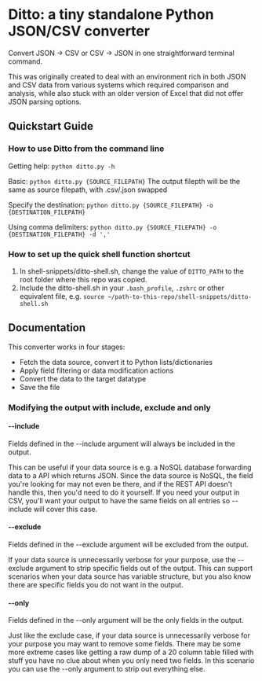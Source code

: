 # Ditto: a tiny standalone Python JSON/CSV converter

Convert JSON -> CSV or CSV -> JSON in one straightforward terminal command.

This was originally created to deal with an environment rich in both JSON and CSV data from various systems which required comparison and analysis, while also stuck with an older version of Excel that did not offer JSON parsing options.

## Quickstart Guide

### How to use Ditto from the command line

Getting help:
`python ditto.py -h`

Basic:
`python ditto.py {SOURCE_FILEPATH}`
The output filepth will be the same as source filepath, with .csv/.json swapped

Specify the destination:
`python ditto.py {SOURCE_FILEPATH} -o {DESTINATION_FILEPATH}`

Using comma delimiters:
`python ditto.py {SOURCE_FILEPATH} -o {DESTINATION_FILEPATH} -d ','`

### How to set up the quick shell function shortcut

1. In shell-snippets/ditto-shell.sh, change the value of `DITTO_PATH` to the root folder where this repo was copied.
2. Include the ditto-shell.sh in your `.bash_profile`, `.zshrc` or other equivalent file, e.g. `source ~/path-to-this-repo/shell-snippets/ditto-shell.sh`

## Documentation

This converter works in four stages:

* Fetch the data source, convert it to Python lists/dictionaries
* Apply field filtering or data modification actions
* Convert the data to the target datatype
* Save the file

### Modifying the output with include, exclude and only

#### --include

Fields defined in the --include argument will always be included in the output.

This can be useful if your data source is e.g. a NoSQL database forwarding data to a API which returns JSON. Since the data source is NoSQL, the field you're looking for may not even be there, and if the REST API doesn't handle this, then you'd need to do it yourself. If you need your output in CSV, you'll want your output to have the same fields on all entries so --include will cover this case.

#### --exclude

Fields defined in the --exclude argument will be excluded from the output.

If your data source is unnecessarily verbose for your purpose, use the --exclude argument to strip specific fields out of the output. This can support scenarios when your data source has variable structure, but you also know there are specific fields you do not want in the output.

#### --only

Fields defined in the --only argument will be the only fields in the output.

Just like the exclude case, if your data source is unnecessarily verbose for your purpose you may want to remove some fields. There may be some more extreme cases like getting a raw dump of a 20 column table filled with stuff you have no clue about when you only need two fields. In this scenario you can use the --only argument to strip out everything else.
